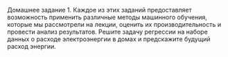 Домашнее задание 1. 
Каждое из этих заданий предоставляет возможность применить различные методы машинного обучения, которые мы рассмотрели на лекции, оценить их производительность и провести анализ результатов. 
Решите задачу регрессии на наборе данных о расходе электроэнергии в домах и предскажите будущий расход энергии.
